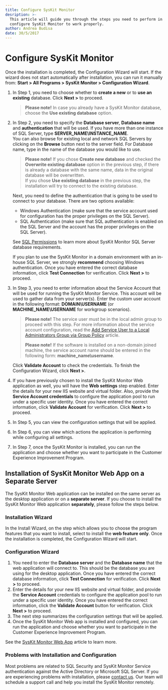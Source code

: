 ```yaml
---
title: Configure SysKit Monitor
desription: >-
  This article will guide you through the steps you need to perform in order to
  configure SysKit Monitor to work properly.
author: Andrea Budisa
date: 30/5/2017
---
```


# Configure SysKit Monitor

Once the installation is completed, the Configuration Wizard will start. If the wizard does not start automatically after installation, you can run it manually from: **Start &gt; All Programs &gt; SysKit Monitor &gt; Configuration Wizard**.

1. In Step 1, you need to choose whether to **create a new** or to **use an existing** database. Click **Next &gt;** to proceed.

   > **Please note!** In case you already have a SysKit Monitor database, choose the **Use existing database** option.

2. In Step 2, you need to specify the **Database server**, **Database name** and **authentication** that will be used. If you have more than one instance of SQL Server, type **SERVER\_NAME\INSTANCE\_NAME**.  
   You can also browse for existing local and network SQL Servers by clicking on the **Browse** button next to the server field. For Database name, type in the name of the database you would like to use.

   > **Please note!** If you chose **Create new database** and checked the **Overwrite existing database** option in the previous step, if there is already a database with the same name, data in the original database will be overwritten.  
   > If you chose **Use existing database** in the previous step, the installation will try to connect to the existing database.

   Next, you need to define the authentication that is going to be used to connect to your database. There are two options available:

   * Windows Authentication \(make sure that the service account used for configuration has the proper privileges on the SQL Server\).
   * SQL Authentication \(make sure that SQL authentication is enabled on the SQL Server and the account has the proper privileges on the SQL Server\).

   See [SQL Permissions](../../../installation-configuration/configuration-wizard/sql-permissions/create-sql-login.md) to learn more about SysKit Monitor SQL Server database requirements.

   If you plan to use the SysKit Monitor in a domain environment with an in-house SQL Server, we strongly **recommend** choosing Windows authentication. Once you have entered the correct database information, click **Test Connection** for verification. Click **Next &gt;** to proceed.

3. In Step 3, you need to enter information about the Service Account that will be used for running the SysKit Monitor Service. This account will be used to gather data from your server\(s\). Enter the custom user account in the following format: **DOMAIN\USERNAME** \(or **MACHINE\_NAME\USERNAME** for workgroup scenarios\).

   > **Please note!** The service user must be in the local admin group to proceed with this step. For more information about the service account configuration, read the [Add Service User to a Local Administrators Group via Group Policy](../../../how-to/service-accounts/add-service-user-group-policy.md) article.
   >
   > **Please note!** If the software is installed on a non-domain joined machine, the service account name should be entered in the following form: **machine\_name\username**.

   Click **Validate Account** to check the credentials. To finish the Configuration Wizard, click **Next &gt;**.

4. If you have previously chosen to install the SysKit Monitor Web application as well, you will have the **Web settings** step enabled. Enter the details for your new IIS website and virtual folder. Also, provide the **Service Account credentials** to configure the application pool to run under a specific user identity. Once you have entered the correct information, click **Validate Account** for verification. Click **Next &gt;** to proceed.
5. In Step 5, you can view the configuration settings that will be applied.
6. In Step 6, you can view which actions the application is performing while configuring all settings.
7. In Step 7, once the SysKit Monitor is installed, you can run the application and choose whether you want to participate in the Customer Experience Improvement Program.

## Installation of SysKit Monitor Web App on a Separate Server

The SysKit Monitor Web application can be installed on the same server as the desktop application or on a **separate server**. If you choose to install the SysKit Monitor Web application **separately**, please follow the steps below.

### Installation Wizard

In the Install Wizard, on the step which allows you to choose the program features that you want to install, select to install the **web feature only**. Once the installation is completed, the Configuration Wizard will start.

### Configuration Wizard

1. You need to enter the **Database server** and the **Database name** that the web application will connect to. This should be the database you are using for the desktop application. Once you have entered the correct database information, click **Test Connection** for verification. Click **Next &gt;** to proceed.
2. Enter the details for your new IIS website and virtual folder, and provide the **Service Account** credentials to configure the application pool to run under a specific user identity. Once you have entered the correct information, click the **Validate Account** button for verification. Click **Next &gt;** to proceed.
3. The next step summarizes the configuration settings that will be applied.
4. Once the SysKit Monitor Web app is installed and configured, you can run the application and choose whether you want to participate in the Customer Experience Improvement Program.

See the [SysKit Monitor Web App](../../../get-to-know-syskit-monitor/syskit-monitor-web-app.md) article to learn more.

### Problems with Installation and Configuration

Most problems are related to SQL Security and SysKit Monitor Service authentication against the Active Directory or Microsoft SQL Server. If you are experiencing problems with installation, please [contact us](https://www.syskit.com/company/contact-us). Our team will schedule a support call and help you install the SysKit Monitor remotely.

